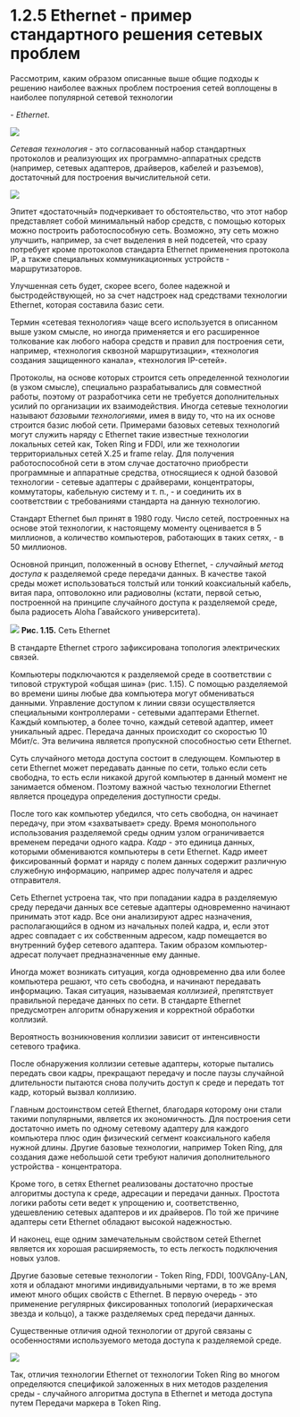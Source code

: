 ﻿# 1.2.5 Ethernet - пример стандартного решения сетевых проблем

Рассмотрим, каким образом описанные выше общие подходы к решению наиболее важных проблем построения сетей воплощены в наиболее популярной сетевой технологии

\- *Ethernet*.

![](Aspose.Words.e1dbe22e-0f05-460e-a06e-e2be0f590db8.001.png)

*Сетевая технология* - это согласованный набор стандартных протоколов и реализующих их программно-аппаратных средств (например, сетевых адаптеров, драйверов, кабелей и разъемов), достаточный для построения вычислительной сети. 

![](Aspose.Words.e1dbe22e-0f05-460e-a06e-e2be0f590db8.002.png)

Эпитет «достаточный» подчеркивает то обстоятельство, что этот набор представляет собой минимальный набор средств, с помощью которых можно построить работоспособную сеть. Возможно, эту сеть можно улучшить, например, за счет выделения в ней подсетей, что сразу потребует кроме протоколов стандарта Ethernet применения протокола IP, а также специальных коммуникационных устройств - маршрутизаторов.

Улучшенная сеть будет, скорее всего, более надежной и быстродействующей, но за счет надстроек над средствами технологии Ethernet, которая составила базис сети.

Термин «сетевая технология» чаще всего используется в описанном выше узком смысле, но иногда применяется и его расширенное толкование как любого набора средств и правил для построения сети, например, «технология сквозной маршрутизации», «технология создания защищенного канала», «технология IP-сетей».

Протоколы, на основе которых строится сеть определенной технологии (в узком смысле), специально разрабатывались для совместной работы, поэтому от разработчика сети не требуется дополнительных усилий по организации их взаимодействия. Иногда сетевые технологии называют *базовыми технологиями*, имея в виду то, что на их основе строится базис любой сети. Примерами базовых сетевых технологий могут служить наряду с Ethernet такие известные технологии локальных сетей как, Token Ring и FDDI, или же технологии территориальных сетей Х.25 и frame relay. Для получения работоспособной сети в этом случае достаточно приобрести программные и аппаратные средства, относящиеся к одной базовой технологии - сетевые адаптеры с драйверами, концентраторы, коммутаторы, кабельную систему и т. п., - и соединить их в соответствии с требованиями стандарта на данную технологию.

Стандарт Ethernet был принят в 1980 году. Число сетей, построенных на основе этой технологии, к настоящему моменту оценивается в 5 миллионов, а количество компьютеров, работающих в таких сетях, - в 50 миллионов.

Основной принцип, положенный в основу Ethernet, - *случайный метод доступа* к разделяемой среде передачи данных. В качестве такой среды может использоваться толстый или тонкий коаксиальный кабель, витая пара, оптоволокно или радиоволны (кстати, первой сетью, построенной на принципе случайного доступа к разделяемой среде, была радиосеть Aloha Гавайского университета).

![](Aspose.Words.e1dbe22e-0f05-460e-a06e-e2be0f590db8.003.png)
**Рис. 1.15.** Сеть Ethernet

В стандарте Ethernet строго зафиксирована топология электрических связей.

Компьютеры подключаются к разделяемой среде в соответствии с типовой структурой «общая шина» (рис. 1.15). С помощью разделяемой во времени шины любые два компьютера могут обмениваться данными. Управление доступом к линии связи осуществляется специальными контроллерами - сетевыми адаптерами Ethernet. Каждый компьютер, а более точно, каждый сетевой адаптер, имеет уникальный адрес. Передача данных происходит со скоростью 10 Мбит/с. Эта величина является пропускной способностью сети Ethernet.

Суть случайного метода доступа состоит в следующем. Компьютер в сети Ethernet может передавать данные по сети, только если сеть свободна, то есть если никакой другой компьютер в данный момент не занимается обменом. Поэтому важной частью технологии Ethernet является процедура определения доступности среды.

После того как компьютер убедился, что сеть свободна, он начинает передачу, при этом «захватывает» среду. Время монопольного использования разделяемой среды одним узлом ограничивается временем передачи одного кадра. *Кадр* - это единица данных, которыми обмениваются компьютеры в сети Ethernet. Кадр имеет фиксированный формат и наряду с полем данных содержит различную служебную информацию, например адрес получателя и адрес отправителя.

Сеть Ethernet устроена так, что при попадании кадра в разделяемую среду передачи данных все сетевые адаптеры одновременно начинают принимать этот кадр. Все они анализируют адрес назначения, располагающийся в одном из начальных полей кадра, и, если этот адрес совпадает с их собственным адресом, кадр помещается во внутренний буфер сетевого адаптера. Таким образом компьютер-адресат получает предназначенные ему данные.

Иногда может возникать ситуация, когда одновременно два или более компьютера решают, что сеть свободна, и начинают передавать информацию. Такая ситуация, называемая *коллизией*, препятствует правильной передаче данных по сети. В стандарте Ethernet предусмотрен алгоритм обнаружения и корректной обработки коллизий.

Вероятность возникновения коллизии зависит от интенсивности сетевого трафика.

После обнаружения коллизии сетевые адаптеры, которые пытались передать свои кадры, прекращают передачу и после паузы случайной длительности пытаются снова получить доступ к среде и передать тот кадр, который вызвал коллизию.

Главным достоинством сетей Ethernet, благодаря которому они стали такими популярными, является их экономичность. Для построения сети достаточно иметь по одному сетевому адаптеру для каждого компьютера плюс один физический сегмент коаксиального кабеля нужной длины. Другие базовые технологии, например Token Ring, для создания даже небольшой сети требуют наличия дополнительного устройства - концентратора.

Кроме того, в сетях Ethernet реализованы достаточно простые алгоритмы доступа к среде, адресации и передачи данных. Простота логики работы сети ведет к упрощению и, соответственно, удешевлению сетевых адаптеров и их драйверов. По той же причине адаптеры сети Ethernet обладают высокой надежностью.

И наконец, еще одним замечательным свойством сетей Ethernet является их хорошая расширяемость, то есть легкость подключения новых узлов.

Другие базовые сетевые технологии - Token Ring, FDDI, 100VGAny-LAN, хотя и обладают многими индивидуальными чертами, в то же время имеют много общих свойств с Ethernet. В первую очередь - это применение регулярных фиксированных топологий (иерархическая звезда и кольцо), а также разделяемых сред передачи данных.

Существенные отличия одной технологии от другой связаны с особенностями используемого метода доступа к разделяемой среде.

![](Aspose.Words.e1dbe22e-0f05-460e-a06e-e2be0f590db8.004.png)

Так, отличия технологии Ethernet от технологии Token Ring во многом определяются спецификой заложенных в них методов разделения среды - случайного алгоритма доступа в Ethernet и метода доступа путем Передачи маркера в Token Ring.
